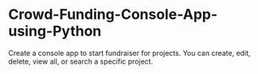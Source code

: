 # Crowd-Funding-Console-App-using-Python
Create a console app to start fundraiser for projects. You can create, edit, delete, view all, or search a specific project.
